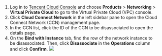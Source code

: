 1. Log in to [Tencent Cloud Console](https://console.cloud.tencent.com/) and choose **Products** > **Networking** > **Virtual Private Cloud** to go to the Virtual Private Cloud (VPC) console.
2. Click **Cloud Connect Network** in the left sidebar pane to open the Cloud Connect Network (CCN) management page.
3. In the CCN list, click the ID of the CCN to be disassociated to open the details page.
4. On the **Bind with Instance** tab, find the row of the network instance to be disassociated. Then, click **Disassociate** in the **Operations** column and click **Confirm**. 
![](https://main.qcloudimg.com/raw/652029e1ae2a98cc0139d98dc885d6ec.png)
